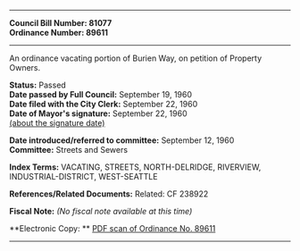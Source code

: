 * * * * *  
  
**Council Bill Number: [](#h0)[](#h2)81077**   
**Ordinance Number: 89611**  
  
* * * * *  
  
An ordinance vacating portion of Burien Way, on petition of Property Owners.  
  
**Status:** Passed   
**Date passed by Full Council:** September 19, 1960   
**Date filed with the City Clerk:** September 22, 1960   
**Date of Mayor's signature:** September 22, 1960   
[(about the signature date)](/~public/approvaldate.htm)   
  
  
**Date introduced/referred to committee:** September 12, 1960   
**Committee:** Streets and Sewers   
  
**Index Terms:** VACATING, STREETS, NORTH-DELRIDGE, RIVERVIEW, INDUSTRIAL-DISTRICT, WEST-SEATTLE  
  
**References/Related Documents:** Related: CF 238922  
  
**Fiscal Note:** *(No fiscal note available at this time)*  
  
**Electronic Copy: ** [PDF scan of Ordinance No. 89611](/~archives/Ordinances/Ord_89611.pdf)  
  
* * * * *  
